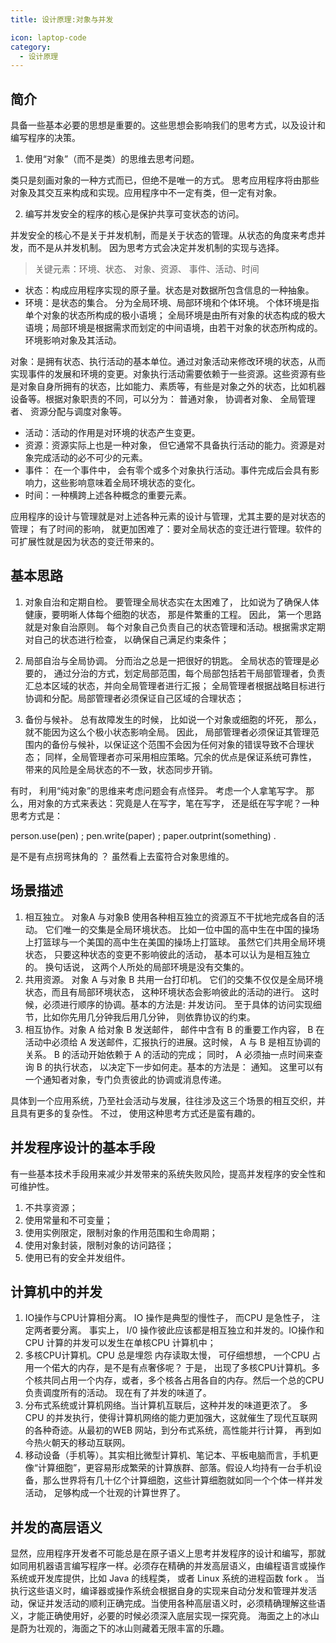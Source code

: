 ```yaml
---
title: 设计原理:对象与并发

icon: laptop-code
category:
  - 设计原理
---
```


## 简介

具备一些基本必要的思想是重要的。这些思想会影响我们的思考方式，以及设计和编写程序的决策。

1. 使用“对象”（而不是类）的思维去思考问题。

类只是刻画对象的一种方式而已，但绝不是唯一的方式。 思考应用程序将由那些对象及其交互来构成和实现。应用程序中不一定有类，但一定有对象。

2. 编写并发安全的程序的核心是保护共享可变状态的访问。

并发安全的核心不是关于并发机制，而是关于状态的管理。从状态的角度来考虑并发，而不是从并发机制。 因为思考方式会决定并发机制的实现与选择。


> 关键元素：环境、状态、 对象、资源、 事件、活动、时间

* 状态：构成应用程序实现的原子量。状态是对数据所包含信息的一种抽象。
* 环境：是状态的集合。 分为全局环境、局部环境和个体环境。 个体环境是指单个对象的状态所构成的极小语境；
  全局环境是由所有对象的状态构成的极大语境；局部环境是根据需求而划定的中间语境，由若干对象的状态所构成的。 环境影响对象及其活动。

对象：是拥有状态、执行活动的基本单位。通过对象活动来修改环境的状态，从而实现事件的发展和环境的变更。对象执行活动需要依赖于一些资源。这些资源有些是对象自身所拥有的状态，比如能力、素质等，有些是对象之外的状态，比如机器设备等。根据对象职责的不同，可以分为：
普通对象， 协调者对象、 全局管理者、 资源分配与调度对象等。

* 活动：活动的作用是对环境的状态产生变更。
* 资源：资源实际上也是一种对象， 但它通常不具备执行活动的能力。资源是对象完成活动的必不可少的元素。
* 事件： 在一个事件中， 会有零个或多个对象执行活动。事件完成后会具有影响力，这些影响意味着全局环境状态的变化。
* 时间：一种横跨上述各种概念的重要元素。

应用程序的设计与管理就是对上述各种元素的设计与管理，尤其主要的是对状态的管理； 有了时间的影响，
就更加困难了：要对全局状态的变迁进行管理。软件的可扩展性就是因为状态的变迁带来的。

## 基本思路

1. 对象自治和定期自检。 要管理全局状态实在太困难了， 比如说为了确保人体健康，要明晰人体每个细胞的状态， 那是件繁重的工程。
   因此， 第一个思路就是对象自治原则。 每个对象自己负责自己的状态管理和活动。根据需求定期对自己的状态进行检查， 以确保自己满足约束条件；

2. 局部自治与全局协调。 分而治之总是一把很好的钥匙。 全局状态的管理是必要的，
   通过分治的方式，划定局部范围，每个局部包括若干局部管理者，负责汇总本区域的状态，并向全局管理者进行汇报；
   全局管理者根据战略目标进行协调和分配。局部管理者必须保证自己区域的合理状态；

3. 备份与候补。 总有故障发生的时候， 比如说一个对象或细胞的坏死， 那么， 就不能因为这么个极小状态影响全局。 因此，
   局部管理者必须保证其管理范围内的备份与候补，以保证这个范围不会因为任何对象的错误导致不合理状态；
   同样，全局管理者亦可采用相应策略。冗余的优点是保证系统可靠性， 带来的风险是全局状态的不一致，状态同步开销。

有时， 利用“纯对象”的思维来考虑问题会有点怪异。 考虑一个人拿笔写字。 那么，用对象的方式来表达：究竟是人在写字，笔在写字，
还是纸在写字呢？一种思考方式是：

person.use(pen) ; pen.write(paper) ; paper.outprint(something) .

是不是有点拐弯抹角的 ？ 虽然看上去蛮符合对象思维的。

## 场景描述

1. 相互独立。 对象A 与对象B 使用各种相互独立的资源互不干扰地完成各自的活动。 它们唯一的交集是全局环境状态。
   比如一位中国的高中生在中国的操场上打篮球与一个美国的高中生在美国的操场上打篮球。 虽然它们共用全局环境状态，
   只要这种状态的变更不影响彼此的活动， 基本可以认为是相互独立的。 换句话说， 这两个人所处的局部环境是没有交集的。
2. 共用资源。 对象 A 与对象 B 共用一台打印机。 它们的交集不仅仅是全局环境状态，而且有局部环境状态， 这种环境状态会影响彼此的活动的进行。
   这时候，必须进行顺序的协调。基本的方法是: 并发访问。 至于具体的访问实现细节，比如你先用几分钟我后用几分钟， 则依靠协议的约束。
3. 相互协作。对象 A 给对象 B 发送邮件， 邮件中含有 B 的重要工作内容， B 在活动中必须给 A 发送邮件，汇报执行的进展。这时候， A
   与 B 是相互协调的关系。 B 的活动开始依赖于 A 的活动的完成； 同时， A 必须抽一点时间来查询 B 的执行状态，
   以决定下一步如何走。基本的方法是： 通知。 这里可以有一个通知者对象，专门负责彼此的协调或消息传递。

具体到一个应用系统，乃至社会活动与发展，往往涉及这三个场景的相互交织，并且具有更多的复杂性。 不过， 使用这种思考方式还是蛮有趣的。

## 并发程序设计的基本手段

有一些基本技术手段用来减少并发带来的系统失败风险，提高并发程序的安全性和可维护性。

1. 不共享资源；
2. 使用常量和不可变量；
3. 使用实例限定，限制对象的作用范围和生命周期；
4. 使用对象封装，限制对象的访问路径；
5. 使用已有的安全并发组件。

## 计算机中的并发

1. IO操作与CPU计算相分离。 IO 操作是典型的慢性子， 而CPU 是急性子， 注定两者要分离。 事实上， I/0 操作彼此应该都是相互独立和并发的。IO操作和CPU
   计算的并发可以发生在单核CPU 计算机中；
2. 多核CPU计算机。CPU 总是埋怨 内存读取太慢， 可仔细想想， 一个CPU 占用一个偌大的内存，是不是有点奢侈呢？ 于是，
   出现了多核CPU计算机。多个核共同占用一个内存，或者，多个核各占用各自的内存。然后一个总的CPU 负责调度所有的活动。
   现在有了并发的味道了。
3. 分布式系统或计算机网络。当计算机互联后，这种并发的味道更浓了。 多CPU 的并发执行，使得计算机网络的能力更加强大，这就催生了现代互联网的各种奇迹。从最初的WEB
   网站，到分布式系统，高性能并行计算， 再到如今热火朝天的移动互联网。
4. 移动设备（手机等）。其实相比微型计算机、笔记本、平板电脑而言，手机更像“计算细胞”，更容易形成繁荣的计算族群、部落。假设人均持有一台手机设备，那么世界将有几十亿个计算细胞，这些计算细胞就如同一个个体一样并发活动，
   足够构成一个壮观的计算世界了。

## 并发的高层语义

显然，应用程序开发者不可能总是在原子语义上思考并发程序的设计和编写，那就如同用机器语言编写程序一样。必须存在精确的并发高层语义，由编程语言或操作系统或开发库提供，比如
Java 的线程类， 或者 Linux 系统的进程函数 fork 。
当执行这些语义时，编译器或操作系统会根据自身的实现来自动分发和管理并发活动，保证并发活动的顺利正确完成。当使用各种高层语义时，必须精确理解这些语义，才能正确使用好，必要的时候必须深入底层实现一探究竟。
海面之上的冰山是蔚为壮观的，海面之下的冰山则藏着无限丰富的乐趣。